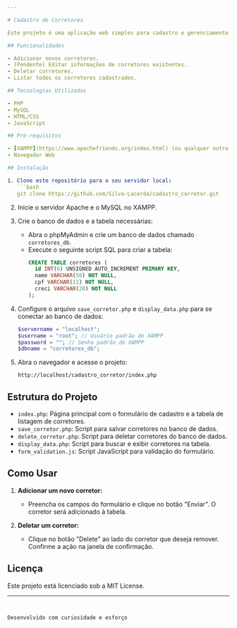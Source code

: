 ```yaml
---

# Cadastro de Corretores

Este projeto é uma aplicação web simples para cadastro e gerenciamento de corretores. A aplicação permite exibir, adicionar, e deletar registros de corretores em um banco de dados MySQL (função de editar pendente) .

## Funcionalidades

- Adicionar novos corretores.
- (Pendente) Editar informações de corretores existentes.
- Deletar corretores.
- Listar todos os corretores cadastrados.

## Tecnologias Utilizadas

- PHP
- MySQL
- HTML/CSS
- JavaScript

## Pré-requisitos

- [XAMPP](https://www.apachefriends.org/index.html) (ou qualquer outro ambiente de desenvolvimento PHP/MySQL)
- Navegador Web

## Instalação

1. Clone este repositório para o seu servidor local:
   ```bash
   git clone https://github.com/Silva-Lacerda/cadastro_corretor.git
   ```

2. Inicie o servidor Apache e o MySQL no XAMPP.

3. Crie o banco de dados e a tabela necessárias:
   - Abra o phpMyAdmin e crie um banco de dados chamado `corretores_db`.
   - Execute o seguinte script SQL para criar a tabela:
     ```sql
     CREATE TABLE corretores (
       id INT(6) UNSIGNED AUTO_INCREMENT PRIMARY KEY,
       name VARCHAR(50) NOT NULL,
       cpf VARCHAR(11) NOT NULL,
       creci VARCHAR(20) NOT NULL
     );
     ```

4. Configure o arquivo `save_corretor.php` e `display_data.php` para se conectar ao banco de dados:
   ```php
   $servername = "localhost";
   $username = "root"; // Usuário padrão do XAMPP
   $password = ""; // Senha padrão do XAMPP
   $dbname = "corretores_db";
   ```

5. Abra o navegador e acesse o projeto:
   ```url
   http://localhost/cadastro_corretor/index.php
   ```

## Estrutura do Projeto

- `index.php`: Página principal com o formulário de cadastro e a tabela de listagem de corretores.
- `save_corretor.php`: Script para salvar corretores no banco de dados.
- `delete_corretor.php`: Script para deletar corretores do banco de dados.
- `display_data.php`: Script para buscar e exibir corretores na tabela.
- `form_validation.js`: Script JavaScript para validação do formulário.

## Como Usar

1. **Adicionar um novo corretor:**
   - Preencha os campos do formulário e clique no botão "Enviar". O corretor será adicionado à tabela.

2. **Deletar um corretor:**
   - Clique no botão "Delete" ao lado do corretor que deseja remover. Confirme a ação na janela de confirmação.


## Licença

Este projeto está licenciado sob a MIT License.

---
```


Desenvolvido com curiosidade e esforço 